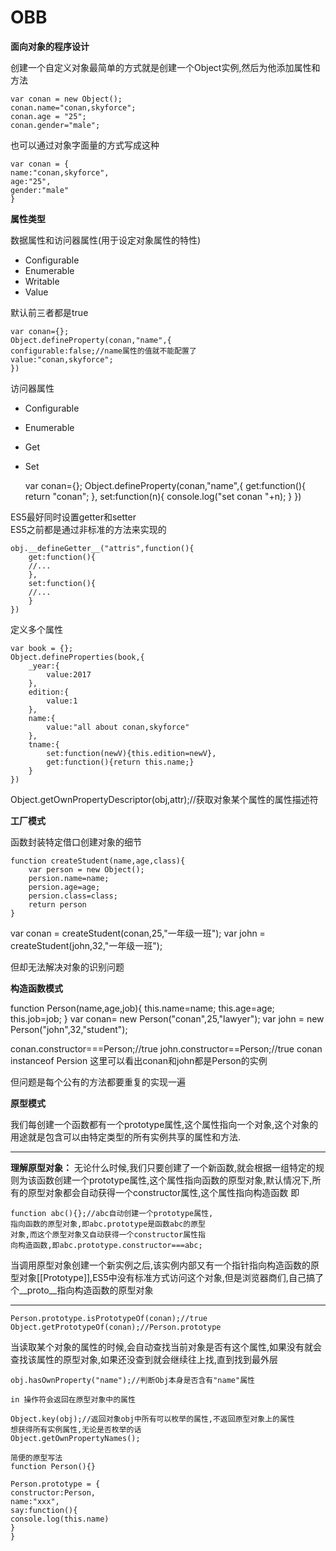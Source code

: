 # OBB

**面向对象的程序设计**  

创建一个自定义对象最简单的方式就是创建一个Object实例,然后为他添加属性和方法  

	var conan = new Object();
	conan.name="conan,skyforce";
	conan.age = "25";
	conan.gender="male";  

也可以通过对象字面量的方式写成这种   

	var conan = {
	name:"conan,skyforce",
	age:"25",
	gender:"male"
	}

**属性类型**  


数据属性和访问器属性(用于设定对象属性的特性)  

- Configurable
- Enumerable
- Writable
- Value

默认前三者都是true  
	
	var conan={};
	Object.defineProperty(conan,"name",{
	configurable:false;//name属性的值就不能配置了
	value:"conan,skyforce";
	})

访问器属性  
- Configurable
- Enumerable
- Get
- Set
	
	var conan={};
	Object.defineProperty(conan,"name",{
		get:function(){
			return "conan";
		},
		set:function(n){
			console.log("set conan "+n);
		}
	})

ES5最好同时设置getter和setter  
ES5之前都是通过非标准的方法来实现的  

	obj.__defineGetter__("attris",function(){
		get:function(){
		//...
		},
		set:function(){
		//...
		}
	})

定义多个属性  

	var book = {};
	Object.defineProperties(book,{
		_year:{
			value:2017
		},
		edition:{
			value:1
		},
		name:{
			value:"all about conan,skyforce"
		},
		tname:{
			set:function(newV){this.edition=newV},
			get:function(){return this.name;}
		}
	})

Object.getOwnPropertyDescriptor(obj,attr);//获取对象某个属性的属性描述符  

**工厂模式**

函数封装特定借口创建对象的细节  

	function createStudent(name,age,class){
		var person = new Object();
		persion.name=name;	
		persion.age=age;
		persion.class=class;
		return person
	}

var conan = createStudent(conan,25,"一年级一班");
var john = createStudent(john,32,"一年级一班");

但却无法解决对象的识别问题

**构造函数模式**

function Person(name,age,job){
this.name=name;
this.age=age;
this.job=job;
}
var conan= new Person("conan",25,"lawyer");
var john = new Person("john",32,"student");

conan.constructor===Person;//true
john.constructor==Person;//true
conan instanceof Persion 
这里可以看出conan和john都是Person的实例  

但问题是每个公有的方法都要重复的实现一遍  

**原型模式**  

我们每创建一个函数都有一个prototype属性,这个属性指向一个对象,这个对象的用途就是包含可以由特定类型的所有实例共享的属性和方法.  

***
**理解原型对象：**
无论什么时候,我们只要创建了一个新函数,就会根据一组特定的规则为该函数创建一个prototype属性,这个属性指向函数的原型对象,默认情况下,所有的原型对象都会自动获得一个constructor属性,这个属性指向构造函数  即
	
	function abc(){};//abc自动创建一个prototype属性,
	指向函数的原型对象,即abc.prototype是函数abc的原型
	对象,而这个原型对象又自动获得一个constructor属性指
	向构造函数,即abc.prototype.constructor===abc;

当调用原型对象创建一个新实例之后,该实例内部又有一个指针指向构造函数的原型对象[[Prototype]],ES5中没有标准方式访问这个对象,但是浏览器商们,自己搞了个__proto__指向构造函数的原型对象  

***

	Person.prototype.isPrototypeOf(conan);//true
	Object.getPrototypeOf(conan);//Person.prototype

当读取某个对象的属性的时候,会自动查找当前对象是否有这个属性,如果没有就会查找该属性的原型对象,如果还没查到就会继续往上找,直到找到最外层

	obj.hasOwnProperty("name");//判断Obj本身是否含有"name"属性
	
	in 操作符会返回在原型对象中的属性  
	
	Object.key(obj);//返回对象obj中所有可以枚举的属性,不返回原型对象上的属性  
	想获得所有实例属性,无论是否枚举的话  
	Object.getOwnPropertyNames();

	简便的原型写法  
	function Person(){}
	
	Person.prototype = {
	constructor:Person,
	name:"xxx",
	say:function(){
	console.log(this.name)
	}
	}